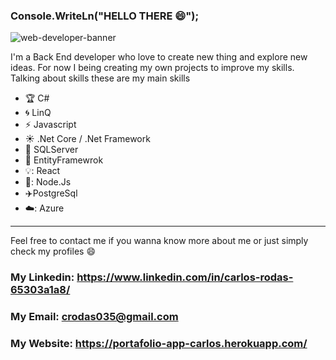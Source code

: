 ### Console.WriteLn("HELLO THERE 😄");
![web-developer-banner](https://user-images.githubusercontent.com/74597544/126309268-a7feff6e-2ad9-4b06-8c53-dac577ded3f1.png)


I'm a Back End developer who love to create new thing and explore new ideas.
For now I being creating my own projects to improve my skills. Talking about skills these are my main skills

- :trophy: C#
- :cyclone: LinQ
- :zap: Javascript
- :sunny: .Net Core / .Net Framework
- :trident: SQLServer
- :art: EntityFramewrok
- 💡: React
- 🧞: Node.Js
- ✈️PostgreSql
- ☁️: Azure

--------------------

Feel free to contact me if you wanna know more about me or just simply check my profiles :smile: 

### My Linkedin: https://www.linkedin.com/in/carlos-rodas-65303a1a8/ 

### My Email: crodas035@gmail.com

### My Website: https://portafolio-app-carlos.herokuapp.com/

